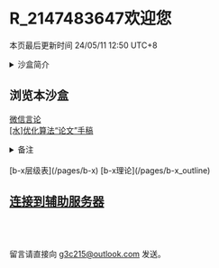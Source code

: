 <style>red{color: red;}</style>
# R_2147483647欢迎您
本页最后更新时间 24/05/11 12:50 UTC+8

<details><summary>沙盒简介</summary>
这是一个沙盒空间。<br>
我会写一些我想写的各种内容，由于紧张的网络云储存(只有1GB)使得我不能上传大量的数据，比如说视频、图像等。
但是也不用担心，我正在努力尝试如何压缩更小，而且我也可以通过暂时性打开我的个人计算机以1TB的媒体类型、大型游戏等储存。
虽然我主要是拍摄照片和视频，游戏没几个而且没人想玩，等等。<br>
由于不能占用服务器珍贵的算力，我会把这个沙盒的网页搞的尽可能简单一点，朴素，不搞任何花里胡哨的，
最多搞字的颜色(仅蓝、红)、字的背景颜色(仅青、黄)、字体(仅按照html语法最多六级标题，但一般用到四级最多了)，
下划线、斜体、粗体由于影响观感而且不是很引人注目我就不搞了。删除线我直接合并到（）内，算我个人一个特色吧。
当然以后稍微闲一点可能会考虑专用客户端打开。<br>
目前先把我的哲学理论(如果我愿意且有时间搞的话)、部分言论、对某些领域的个人见解会搬到这里。搬运至少也要几天吧。<br>
本沙盒现在以及以后只会出现<red>纯文本、类xml文字</red>，图片我会尽量少放，视频绝不放。
</details>

## 浏览本沙盒
[微信言论](/pages/WeChat)  
[\[水\]优化算法“论文”手稿](/pages/compression_paper) 
<details><summary>备注</summary>
写“论文”和研究完全是两回事，写论文还要看经验论，有固定的模板可以套，我真的写不到那么多字，每个小节真的全靠gpt。
事实上也应该是这么做，自己先分层，把每一层写简短的几行字，写那么多字难道有任何实际意义？</details><br>
[b-x层级表](/pages/b-x)
[b-x理论](/pages/b-x_outline)

## [连接到辅助服务器](/pages/subsidiary_server_entry.html)
<br><br><br>
留言请直接向<red> g3c215@outlook.com </red>发送。

